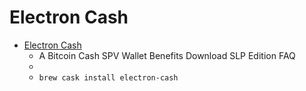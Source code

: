 # Electron Cash
- [Electron Cash](https://www.electroncash.org/)
  -  A Bitcoin Cash SPV Wallet Benefits Download SLP Edition  FAQ
  - 
  - `brew cask install electron-cash`
